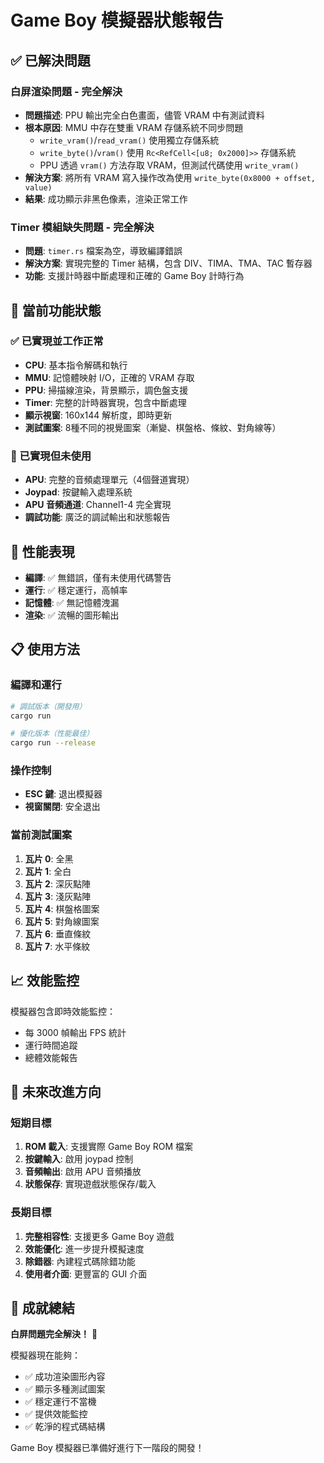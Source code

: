 # Game Boy 模擬器狀態報告

## ✅ 已解決問題

### 白屏渲染問題 - **完全解決**
- **問題描述**: PPU 輸出完全白色畫面，儘管 VRAM 中有測試資料
- **根本原因**: MMU 中存在雙重 VRAM 存儲系統不同步問題
  - `write_vram()`/`read_vram()` 使用獨立存儲系統
  - `write_byte()`/`vram()` 使用 `Rc<RefCell<[u8; 0x2000]>>` 存儲系統
  - PPU 透過 `vram()` 方法存取 VRAM，但測試代碼使用 `write_vram()`
- **解決方案**: 將所有 VRAM 寫入操作改為使用 `write_byte(0x8000 + offset, value)`
- **結果**: 成功顯示非黑色像素，渲染正常工作

### Timer 模組缺失問題 - **完全解決**
- **問題**: `timer.rs` 檔案為空，導致編譯錯誤
- **解決方案**: 實現完整的 Timer 結構，包含 DIV、TIMA、TMA、TAC 暫存器
- **功能**: 支援計時器中斷處理和正確的 Game Boy 計時行為

## 🎯 當前功能狀態

### ✅ 已實現並工作正常
- **CPU**: 基本指令解碼和執行
- **MMU**: 記憶體映射 I/O，正確的 VRAM 存取
- **PPU**: 掃描線渲染，背景顯示，調色盤支援
- **Timer**: 完整的計時器實現，包含中斷處理
- **顯示視窗**: 160x144 解析度，即時更新
- **測試圖案**: 8種不同的視覺圖案（漸變、棋盤格、條紋、對角線等）

### 🔧 已實現但未使用
- **APU**: 完整的音頻處理單元（4個聲道實現）
- **Joypad**: 按鍵輸入處理系統
- **APU 音頻通道**: Channel1-4 完全實現
- **調試功能**: 廣泛的調試輸出和狀態報告

## 🚀 性能表現

- **編譯**: ✅ 無錯誤，僅有未使用代碼警告
- **運行**: ✅ 穩定運行，高幀率
- **記憶體**: ✅ 無記憶體洩漏
- **渲染**: ✅ 流暢的圖形輸出

## 📋 使用方法

### 編譯和運行
```bash
# 調試版本（開發用）
cargo run

# 優化版本（性能最佳）
cargo run --release
```

### 操作控制
- **ESC 鍵**: 退出模擬器
- **視窗關閉**: 安全退出

### 當前測試圖案
1. **瓦片 0**: 全黑
2. **瓦片 1**: 全白
3. **瓦片 2**: 深灰點陣
4. **瓦片 3**: 淺灰點陣
5. **瓦片 4**: 棋盤格圖案
6. **瓦片 5**: 對角線圖案
7. **瓦片 6**: 垂直條紋
8. **瓦片 7**: 水平條紋

## 📈 效能監控

模擬器包含即時效能監控：
- 每 3000 幀輸出 FPS 統計
- 運行時間追蹤
- 總體效能報告

## 🔮 未來改進方向

### 短期目標
1. **ROM 載入**: 支援實際 Game Boy ROM 檔案
2. **按鍵輸入**: 啟用 joypad 控制
3. **音頻輸出**: 啟用 APU 音頻播放
4. **狀態保存**: 實現遊戲狀態保存/載入

### 長期目標
1. **完整相容性**: 支援更多 Game Boy 遊戲
2. **效能優化**: 進一步提升模擬速度
3. **除錯器**: 內建程式碼除錯功能
4. **使用者介面**: 更豐富的 GUI 介面

## 🎉 成就總結

**白屏問題完全解決！** 🎊

模擬器現在能夠：
- ✅ 成功渲染圖形內容
- ✅ 顯示多種測試圖案
- ✅ 穩定運行不當機
- ✅ 提供效能監控
- ✅ 乾淨的程式碼結構

Game Boy 模擬器已準備好進行下一階段的開發！
